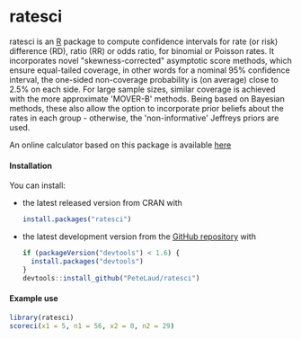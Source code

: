 ratesci
=====

ratesci is an [R](http://www.r-project.org) package to compute confidence intervals for rate (or risk) difference (RD), ratio (RR) or odds ratio, for binomial or Poisson rates. It incorporates novel "skewness-corrected" asymptotic score methods, which ensure equal-tailed coverage, in other words for a nominal 95% confidence interval, the one-sided non-coverage probability is (on average) close to 2.5% on each side. For large sample sizes, similar coverage is achieved with the more approximate 'MOVER-B' methods. Being based on Bayesian methods, these also allow the option to incorporate prior beliefs about the rates in each group - otherwise, the 'non-informative' Jeffreys priors are used.

An online calculator based on this package is available [here](http://ssu.shef.ac.uk/ratesCI/calc.php)


#### Installation

You can install:

- the latest released version from CRAN with

    ``` r
    install.packages("ratesci")
    ```

- the latest development version from the [GitHub repository](https://github.com/PeteLaud/ratesci) with

    ``` r
    if (packageVersion("devtools") < 1.6) {
      install.packages("devtools")
    }
    devtools::install_github("PeteLaud/ratesci")
    ```

#### Example use

```r
library(ratesci)
scoreci(x1 = 5, n1 = 56, x2 = 0, n2 = 29)
```


